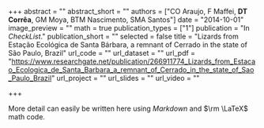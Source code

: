 +++
abstract = ""
abstract_short = ""
authors = ["CO Araujo, F Maffei, __DT Corrêa__, GM Moya, BTM Nascimento, SMA Santos"]
date = "2014-10-01"
image_preview = ""
math = true
publication_types = ["1"]
publication = "In *CheckList*."
publication_short = ""
selected = false
title = "Lizards from Estação Ecológica de Santa Bárbara, a remnant of Cerrado in the state of São Paulo, Brazil"
url_code = ""
url_dataset = ""
url_pdf = "https://www.researchgate.net/publication/266911774_Lizards_from_Estacao_Ecologica_de_Santa_Barbara_a_remnant_of_Cerrado_in_the_state_of_Sao_Paulo_Brazil"
url_project = ""
url_slides = ""
url_video = ""

+++

More detail can easily be written here using *Markdown* and $\rm \LaTeX$ math code.
